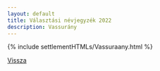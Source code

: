 ```yaml
---
layout: default
title: Választási névjegyzék 2022
description: Vassurány
---
```


{% include settlementHTMLs/Vassuraany.html %}

[Vissza](../)